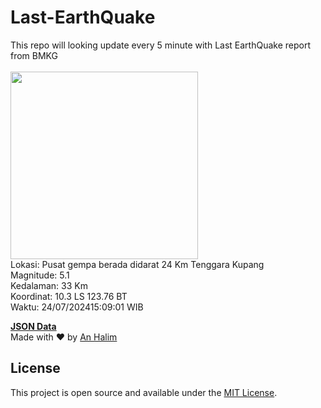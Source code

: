 # Last-EarthQuake
This repo will looking update every 5 minute with Last EarthQuake report from BMKG
<br>
<br>
<img src="https://static.bmkg.go.id/20240724150901.mmi.jpg" width="300"/>
<br>
Lokasi: Pusat gempa berada didarat 24 Km Tenggara Kupang <br>
Magnitude: 5.1 <br>
Kedalaman: 33 Km <br>
Koordinat: 10.3 LS 123.76 BT <br>
Waktu: 24/07/202415:09:01 WIB <br>

<a href="./data/data.json">**JSON Data**</a>
<br>
Made with ❤️ by <a href="https://github.com/an-halim">An Halim</a>
## License

This project is open source and available under the [MIT License](LICENSE).
